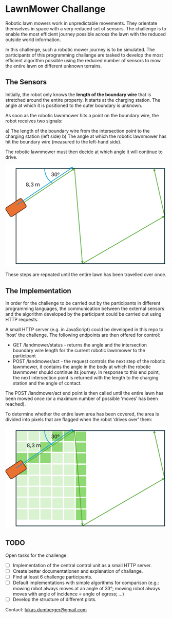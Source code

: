 # LawnMower Challange

Robotic lawn mowers work in unpredictable movements. They orientate themselves in space with a very reduced set of sensors. The challenge is to enable the most efficient journey possible across the lawn with the reduced outside world information.

In this challenge, such a robotic mower journey is to be simulated. The participants of this programming challange are tasked to develop the most efficient algorithm possible using the reduced number of sensors to mow the entire lawn on different unknown terrains.

## The Sensors

Initially, the robot only knows the **length of the boundary wire** that is stretched around the entire property. It starts at the charging station. The angle at which it is positioned to the outer boundary is unknown.

As soon as the robotic lawnmower hits a point on the boundary wire, the robot receives two signals: 

a) The length of the boundary wire from the intersection point to the charging station (left side)
b) The angle at which the robotic lawnmower has hit the boundary wire (measured to the left-hand side).

The robotic lawnmower must then decide at which angle it will continue to drive.

![LawnMower-Sensors.png](LawnMower-Sensors.png)

These steps are repeated until the entire lawn has been travelled over once.

## The Implementation

In order for the challenge to be carried out by the participants in different programming languages, the communication between the external sensors and the algorithm developed by the participant could be carried out using HTTP requests.

A small HTTP server (e.g. in JavaScript) could be developed in this repo to ‘host’ the challenge. The following endpoints are then offered for control:

- GET /landmower/status - returns the angle and the intersection boundary wire length for the current robotic lawnmower to the participant
- POST /landmower/act - the request controls the next step of the robotic lawnmower, it contains the angle in the body at which the robotic lawnmower should continue its journey. In response to this end point, the next intersection point is returned with the length to the charging station and the angle of contact. 

The POST /landmower/act end point is then called until the entire lawn has been mowed once (or a maximum number of possible ‘moves’ has been reached).

To determine whether the entire lawn area has been covered, the area is divided into pixels that are flagged when the robot ‘drives over’ them:

![LawnMower-Implementation.png](LawnMower-Implementation.png)

## TODO

Open tasks for the challenge:

- [ ] Implementation of the central control unit as a small HTTP server.
- [ ] Create better documentationen and explanation of challange.
- [ ] Find at least 6 challenge participants.
- [ ] Default implementations with simple algorithms for comparison (e.g.: mowing robot always moves at an angle of 33°; mowing robot always moves with angle of incidence = angle of egress; ...)
- [ ] Develop the structure of different plots.

Contact: [lukas.dumberger@gmail.com](mailto:lukas.dumberger@gmail.com)
